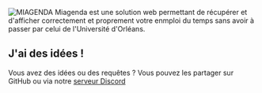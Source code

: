![MIAGENDA](https://lykos.vortexdev.fr/img/miagenda/miagendashort.png)
Miagenda est une solution web permettant de récupérer et d'afficher correctement et proprement votre enmploi du temps sans avoir à passer par 
celui de l'Université d'Orléans.

## J'ai des idées !
Vous avez des idées ou des requêtes ?
Vous pouvez les partager sur GitHub ou via notre [serveur Discord](https://discord.gg/AgXnGUaG7u)
